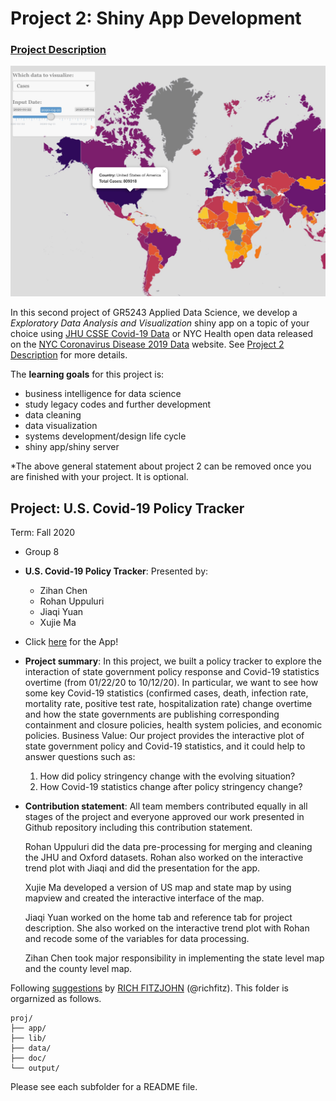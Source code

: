 # Project 2: Shiny App Development

### [Project Description](doc/project2_desc.md)

![screenshot](doc/figs/map.jpg)

In this second project of GR5243 Applied Data Science, we develop a *Exploratory Data Analysis and Visualization* shiny app on a topic of your choice using [JHU CSSE Covid-19 Data](https://github.com/CSSEGISandData/COVID-19) or NYC Health open data released on the [NYC Coronavirus Disease 2019 Data](https://github.com/nychealth/coronavirus-data) website. See [Project 2 Description](doc/project2_desc.md) for more details.  

The **learning goals** for this project is:

- business intelligence for data science
- study legacy codes and further development
- data cleaning
- data visualization
- systems development/design life cycle
- shiny app/shiny server

*The above general statement about project 2 can be removed once you are finished with your project. It is optional.

## Project: U.S. Covid-19 Policy Tracker
Term: Fall 2020

+ Group 8
+ **U.S. Covid-19 Policy Tracker**: Presented by:
	+ Zihan Chen
	+ Rohan Uppuluri
	+ Jiaqi Yuan
	+ Xujie Ma
+ Click [here](https://rku2101.shinyapps.io/covid-policy/) for the App!

+ **Project summary**: In this project, we built a policy tracker to explore the interaction of state government policy response and Covid-19 statistics overtime (from 01/22/20 to 10/12/20). In particular, we want to see how some key Covid-19 statistics (confirmed cases, death, infection rate, mortality rate, positive test rate, hospitalization rate) change overtime and how the state governments are publishing corresponding containment and closure policies, health system policies, and economic policies. Business Value: Our project provides the interactive plot of state government policy and Covid-19 statistics, and it could help to answer questions such as:
	1. How did policy stringency change with the evolving situation?
 	2. How Covid-19 statistics change after policy stringency change?


+ **Contribution statement**: All team members contributed equally in all stages of the project and everyone approved our work presented in Github repository including this contribution statement. 
	
	Rohan Uppuluri did the data pre-processing for merging and cleaning the JHU and Oxford datasets. Rohan also worked on the interactive trend 	plot with Jiaqi and did the presentation for the app.

	Xujie Ma developed a version of US map and state map by using mapview and created the interactive interface of the map.

	Jiaqi Yuan worked on the home tab and reference tab for project description. She also worked on the interactive trend plot with Rohan and 	recode some of the variables for data processing. 

	Zihan Chen took major responsibility in implementing the state level map and the county level map. 

Following [suggestions](http://nicercode.github.io/blog/2013-04-05-projects/) by [RICH FITZJOHN](http://nicercode.github.io/about/#Team) (@richfitz). This folder is orgarnized as follows.

```
proj/
├── app/
├── lib/
├── data/
├── doc/
└── output/
```

Please see each subfolder for a README file.

